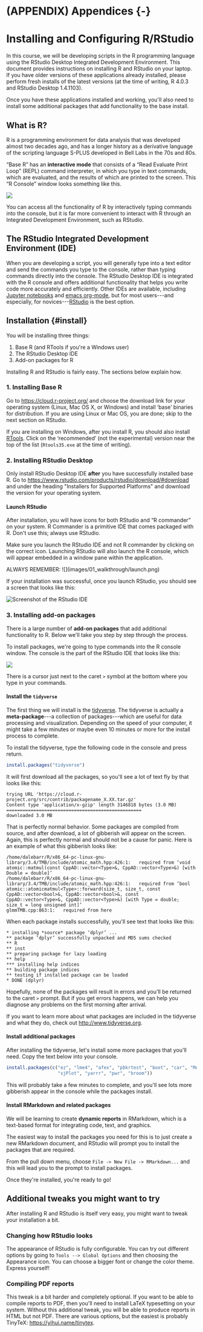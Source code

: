 # (APPENDIX) Appendices  {-}

# Installing and Configuring R/RStudio

In this course, we will be developing scripts in the R programming language using the RStudio Desktop Integrated Development Environment. This document provides instructions on installing R and RStudio on your laptop.  If you have older versions of these applications already installed, please perform fresh installs of the latest versions (at the time of writing, R 4.0.3 and RStudio Desktop 1.4.1103).

Once you have these applications installed and working, you'll also need to install some additional packages that add functionality to the base install.

## What is R? 

R is a programming environment for data analysis that was developed almost two decades ago, and has a longer history as a derivative language of the scripting language S-PLUS developed in Bell Labs in the 70s and 80s.

&ldquo;Base R&rdquo; has an **interactive mode** that consists of a &ldquo;Read Evaluate Print Loop&rdquo; (REPL) command interpreter, in which you type in text commands, which are evaluated, and the results of which are printed to the screen.  This &ldquo;R Console&rdquo; window looks something like this.

![](images/01_walkthrough/repl.png)

You can access all the functionality of R by interactively typing commands into the console, but it is far more convenient to interact with R through an Integrated Development Environment, such as RStudio.

## The RStudio Integrated Development Environment (IDE)
<a name="rstudio_ide"></a>

When you are developing a script, you will generally type into a text editor and send the commands you type to the console, rather than typing commands directly into the console.  The RStudio Desktop IDE is integrated with the R console and offers additional functionality that helps you write code more accurately and efficiently.  Other IDEs are available, including [Jupyter notebooks](https://jupyter.org/) and [emacs org-mode](https://orgmode.org/), but for most users---and especially, for novices---[RStudio](http://www.rstudio.com) is the best option.

## Installation {#install}
<a name="installr"></a>

You will be installing three things:

1. Base R (and RTools if you're a Windows user)
2. The RStudio Desktop IDE
3. Add-on packages for R

Installing R and RStudio is fairly easy. The sections below explain how.

### 1. Installing Base R

Go to <https://cloud.r-project.org/> and choose the
download link for your operating system (Linux, Mac OS X, or Windows)
and install &lsquo;base&rsquo; binaries for distribution. If you are using Linux
or Mac OS, you are done; skip to the next section on RStudio. 

If you are installing on Windows, after you install R, you should
also install [RTools](https://cloud.r-project.org/bin/windows/Rtools/). Click on the
&lsquo;recommended&rsquo; (not the experimental) version near the top of the list (`Rtools35.exe` at the
time of writing).

### 2. Installing RStudio Desktop

Only install RStudio Desktop IDE **after** you have successfully installed base R. Go to <https://www.rstudio.com/products/rstudio/download/#download> and under the heading "Installers for Supported Platforms" and download the version for your operating system.

#### Launch RStudio

After installation, you will have icons for both RStudio and &ldquo;R commander&rdquo; on your system. R Commander is a primitive IDE that comes packaged with R. Don't use this; always use RStudio.  

Make sure you launch the RStudio IDE and not R commander by clicking on the correct icon.  Launching RStudio will also launch the R console, which will appear embedded in a window pane within the application.

<p class="alert alert-warning">
ALWAYS REMEMBER:
![](images/01_walkthrough/launch.png)
</p>

If your installation was successful, once you launch RStudio, you should see a screen that looks like this:

![Screenshot of the RStudio IDE](images/01_walkthrough/rstudio.png)

### 3. Installing add-on packages

There is a large number of **add-on packages** that add additional functionality to R.  Below we'll take you step by step through the process.

To install packages, we're going to type commands into the R console window. The console is the part of the RStudio IDE that looks like this:

![](images/just_the_console.png)

There is a cursor just next to the caret `>` symbol at the bottom where you type in your commands.

#### Install the `tidyverse`

The first thing we will install is the [tidyverse](http://www.tidyverse.org). The tidyverse is actually a **meta-package**---a collection of packages---which are useful for data processing and visualization.  Depending on the speed of your computer, it might take a few minutes or maybe even 10 minutes or more for the install process to complete. 

To install the tidyverse, type the following code in the console and press return.


```r
install.packages("tidyverse")
```

It will first download all the packages, so you'll see a lot of text fly by that looks like this:

```
trying URL 'https://cloud.r-project.org/src/contrib/packagename_X.XX.tar.gz'
Content type 'application/x-gzip' length 3146818 bytes (3.0 MB)
==================================================
downloaded 3.0 MB
```

That is perfectly normal behavior.  Some packages are compiled from source, and after download, a lot of gibberish will appear on the screen. Again, this is perfectly normal and should not be a cause for panic. Here is an example of what this gibberish looks like:

```
/home/dalebarr/R/x86_64-pc-linux-gnu-library/3.4/TMB/include/atomic_math.hpp:426:1:   required from ‘void atomic::matmul(const CppAD::vector<Type>&, CppAD::vector<Type>&) [with Double = double]’
/home/dalebarr/R/x86_64-pc-linux-gnu-library/3.4/TMB/include/atomic_math.hpp:426:1:   required from ‘bool atomic::atomicmatmul<Type>::forward(size_t, size_t, const CppAD::vector<bool>&, CppAD::vector<bool>&, const CppAD::vector<Type>&, CppAD::vector<Type>&) [with Type = double; size_t = long unsigned int]’
glmmTMB.cpp:863:1:   required from here
```

When each package installs successfully, you'll see text that looks like this:

```
* installing *source* package ‘dplyr’ ...
** package ‘dplyr’ successfully unpacked and MD5 sums checked
** R
** inst
** preparing package for lazy loading
** help
*** installing help indices
** building package indices
** testing if installed package can be loaded
* DONE (dplyr)
```

Hopefully, none of the packages will result in errors and you'll be returned to the caret `>` prompt. But if you get errors happens, we can help you diagnose any problems on the first morning after arrival.

If you want to learn more about what packages are included in the tidyverse and what they do, check out <http://www.tidyverse.org>.

#### Install additional packages

After installing the tidyverse, let's install some more packages that you'll need. Copy the text below into your console.


```r
install.packages(c("ez", "lme4", "afex", "pbkrtest", "boot", "car", "MASS", 
                   "sjPlot", "yarrr", "pwr", "broom"))
```

This will probably take a few minutes to complete, and you'll see lots more gibberish appear in the console while the packages install.

#### Install RMarkdown and related packages

We will be learning to create **dynamic reports** in RMarkdown, which is a text-based format for integrating code, text, and graphics.

The easiest way to install the packages you need for this is to just create a new RMarkdown document, and RStudio will prompt you to install the packages that are required.

From the pull down menu, choose `File -> New File -> RMarkdown...` and this will lead you to the prompt to install packages.

Once they're installed, you're ready to go!

## Additional tweaks you might want to try

After installing R and RStudio is itself very easy, you might want to tweak your installation a bit.

### Changing how RStudio looks

The appearance of RStudio is fully configurable. You can try out different options by going to `Tools --> Global Options` and then choosing the Appearance icon. You can choose a bigger font or change the color theme. Express yourself!

### Compiling PDF reports

This tweak is a bit harder and completely optional. If you want to be able to compile reports to PDF, then you'll need to install LaTeX typesetting on your system.  Without this additional tweak, you will be able to produce reports in HTML but not PDF. There are various options, but the easiest is probably TinyTeX: <https://yihui.name/tinytex>.
